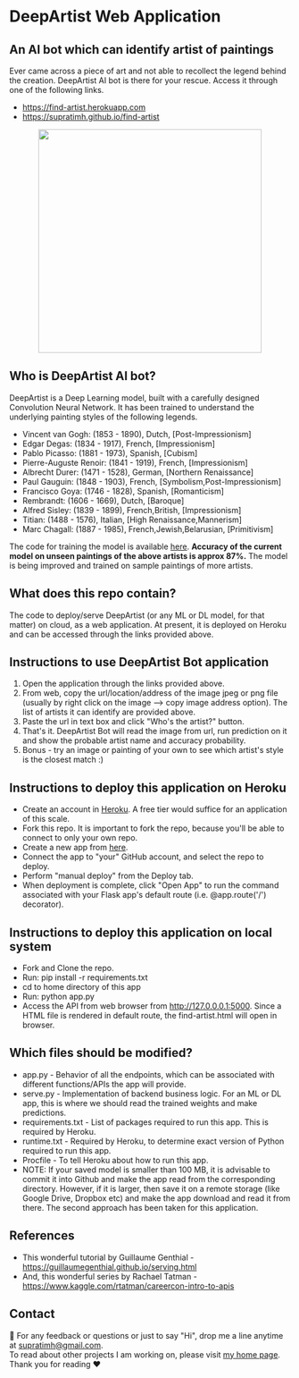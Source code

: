 # DeepArtist Web Application
## An AI bot which can identify artist of paintings
Ever came across a piece of art and not able to recollect the legend behind the creation. DeepArtist AI bot is there for your rescue. Access it through one of the following links. 
* https://find-artist.herokuapp.com
* https://supratimh.github.io/find-artist

<p align="center"><img src="https://media.giphy.com/media/26AHupWKXQDHhgf3q/giphy.gif" width="400" height="400"></p>

## Who is DeepArtist AI bot?
DeepArtist is a Deep Learning model, built with a carefully designed Convolution Neural Network. It has been trained to understand the underlying painting styles of the following legends.

* Vincent van Gogh: (1853 - 1890), Dutch, [Post-Impressionism]
* Edgar Degas: (1834 - 1917), French, [Impressionism]
* Pablo Picasso: (1881 - 1973), Spanish, [Cubism]
* Pierre-Auguste Renoir: (1841 - 1919), French, [Impressionism]
* Albrecht Durer: (1471 - 1528), German, [Northern Renaissance]
* Paul Gauguin: (1848 - 1903), French, [Symbolism,Post-Impressionism]
* Francisco Goya: (1746 - 1828), Spanish, [Romanticism]
* Rembrandt: (1606 - 1669), Dutch, [Baroque]
* Alfred Sisley: (1839 - 1899), French,British, [Impressionism]
* Titian: (1488 - 1576), Italian, [High Renaissance,Mannerism]
* Marc Chagall: (1887 - 1985), French,Jewish,Belarusian, [Primitivism]

The code for training the model is available [here](https://github.com/SupratimH/applying-ml-use-cases/tree/master/DeepArtist-Identify-Artist-From-Art). <b>Accuracy of the current model on unseen paintings of the above artists is approx 87%.</b>
The model is being improved and trained on sample paintings of more artists.

## What does this repo contain?
The code to deploy/serve DeepArtist (or any ML or DL model, for that matter) on cloud, as a web application. At present, it is deployed on Heroku and can be accessed through the links provided above.

## Instructions to use DeepArtist Bot application
1. Open the application through the links provided above.
2. From web, copy the url/location/address of the image jpeg or png file (usually by right click on the image --> copy image address option). The list of artists it can identify are provided above.
3. Paste the url in text box and click "Who's the artist?" button.
4. That's it. DeepArtist Bot will read the image from url, run prediction on it and show the probable artist name and accuracy probability.
5. Bonus - try an image or painting of your own to see which artist's style is the closest match :)

## Instructions to deploy this application on Heroku
* Create an account in [Heroku](https://www.heroku.com). A free tier would suffice for an application of this scale.
* Fork this repo. It is important to fork the repo, because you'll be able to connect to only your own repo.
* Create a new app from [here](https://dashboard.heroku.com/apps).
* Connect the app to "your" GitHub account, and select the repo to deploy.
* Perform "manual deploy" from the Deploy tab.
* When deployment is complete, click "Open App" to run the command associated with your Flask app's default route (i.e. @app.route('/') decorator).

## Instructions to deploy this application on local system
* Fork and Clone the repo.
* Run: pip install -r requirements.txt
* cd to home directory of this app
* Run: python app.py
* Access the API from web browser from http://127.0.0.0.1:5000. Since a HTML file is rendered in default route, the find-artist.html will open in browser.

## Which files should be modified?
* app.py - Behavior of all the endpoints, which can be associated with different functions/APIs the app will provide.
* serve.py - Implementation of backend business logic. For an ML or DL app, this is where we should read the trained weights and make predictions.
* requirements.txt - List of packages required to run this app. This is required by Heroku.
* runtime.txt - Required by Heroku, to determine exact version of Python required to run this app.
* Procfile - To tell Heroku about how to run this app.
* NOTE: If your saved model is smaller than 100 MB, it is advisable to commit it into Github and make the app read from the corresponding directory. However, if it is larger, then save it on a remote storage (like Google Drive, Dropbox etc) and make the app download and read it from there. The second approach has been taken for this application.

## References
* This wonderful tutorial by Guillaume Genthial - https://guillaumegenthial.github.io/serving.html
* And, this wonderful series by Rachael Tatman - https://www.kaggle.com/rtatman/careercon-intro-to-apis

## Contact
:love_letter: For any feedback or questions or just to say "Hi", drop me a line anytime at supratimh@gmail.com.
<br>To read about other projects I am working on, please visit [my home page](https://supratimh.github.io).
<br>Thank you for reading :heart:
